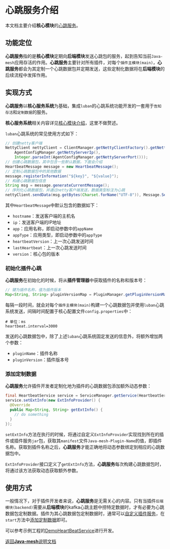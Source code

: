 # 心跳服务介绍

本文档主要介绍**核心模块**的[心跳服务](../../javamesh-agentcore/javamesh-agentcore-core/src/main/java/com/huawei/javamesh/core/service/heartbeat)。

## 功能定位

**心跳服务**指的是**核心模块**定期向**后端模块**发送心跳包的服务，起到告知当前`Java-mesh`应用存活的作用。**心跳服务**主要针对所有插件，对每个`插件主模块(main)`，**心跳服务**都会为其定制一个心跳数据包并定期发送，这些定制化数据将在**后端模块**的后续流程中发挥作用。

## 实现方式

**心跳服务**以**核心服务系统**为基础，集成`luban`的心跳系统功能开发的一套用于`告知存活`和`定制数据`的服务。

**核心服务系统**相关内容详见[核心模块介绍](../user-guide/agentcore.md#核心服务系统)，这里不做赘述。

`luban`心跳系统的常见使用方式如下：
```java
// 创建netty客户端
NettyClient nettyClient = ClientManager.getNettyClientFactory().getNettyClient(
    AgentConfigManager.getNettyServerIp(), 
    Integer.parseInt(AgentConfigManager.getNettyServerPort()));
// 创建心跳数据包，其中包含一些默认数据，下面会介绍
HeartbeatMessage message = new HeartbeatMessage();
// 定制心跳数据包中的其他数据
message.registerInformation("${key}", "${value}");
// 构建心跳数据包信息
String msg = message.generateCurrentMessage();
// 序列化心跳数据包，并通过netty客户端发送，数据类型标注为心跳
nettyClient.sendData(msg.getBytes(Charset.forName("UTF-8")), Message.ServiceData.DataType.SERVICE_HEARTBEAT);
```

其中`HeartbeatMessage`中默认包含的数据如下：

- `hostname`：发送客户端的主机名
- `ip`：发送客户端的IP地址
- `app`：应用名称，即启动参数中的`appName`
- `appType`：应用类型，即启动参数中的`appType`
- `heartbeatVersion`：上一次心跳发送时间
- `lastHeartbeat`：上一次心跳发送时间
- `version`：核心包的版本

### 初始化插件心跳

**心跳服务**在初始化的时候，将从**插件管理器**中获取插件的名称和版本号：
```java
// 键为插件名称，值为插件版本
Map<String, String> pluginVersionMap = PluginManager.getPluginVersionMap();
```

每隔一段时间，就会对每个`插件主模块(main)`构建一个心跳数据包并使用`luban`心跳系统发送，间隔时间配置于核心配置文件`config.properties`中：
```properties
# 单位：ms
heartbeat.interval=3000
```

发送的心跳数据包中，除了上述`luban`心跳系统固定发送的信息外，将额外增加两个参数：

- `pluginName`：插件名称
- `pluginVersion`：插件版本号

### 添加定制数据

**心跳服务**允许插件开发者定制化地为插件的心跳数据包添加额外动态参数：
```java
final HeartbeatService service = ServiceManager.getService(HeartbeatService.class);
service.setExtInfo(new ExtInfoProvider() {
  @Override
  public Map<String, String> getExtInfo() {
    // do something
  }
});
```

`setExtInfo`方法在执行的时候，将通过自定义`ExtInfoProvider`实现找到所在的插件或插件服务`jar`包，获取其`manifest`文件`Java-mesh-Plugin-Name`的值，即插件名称。获取到插件名称之后，**心跳服务**才能正确地将动态参数绑定到相应的心跳数据包中。

`ExtInfoProvider`接口定义了`getExtInfo`方法，**心跳服务**每次构建心跳数据包时，将通过该方法获取动态获取额外参数。

## 使用方式

一般情况下，对于插件开发者来说，**心跳服务**是无需关心的内容。只有当插件`后端模块(backend)`需要从**后端模块**的kafka心跳主题中捞特定数据时，才有必要为心跳数据包定制数据。插件为其心跳数据包定制数据时，通常可以[自定义插件服务](dev_plugin_code.md#插件服务)，在`start`方法中[添加定制数据](#添加定制数据)即可。

可以参考示例工程的[DemoHeartBeatService](../../javamesh-plugins/javamesh-example/demo-plugin/src/main/java/com/huawei/example/demo/service/DemoHeartBeatService.java)进行开发。

[返回**Java-mesh**说明文档](../README.md)